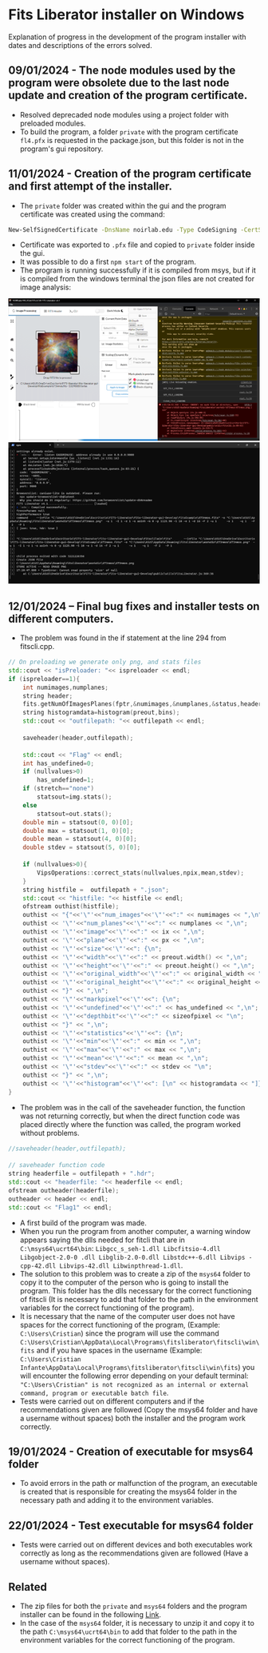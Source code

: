 
# Fits Liberator installer on Windows
Explanation of progress in the development of the program installer with dates and descriptions of the errors solved.




## 09/01/2024 - The node modules used by the program were obsolete due to the last node update and creation of the program certificate.

- Resolved deprecaded node modules using a project folder with preloaded modules.
- To build the program, a folder `private` with the program certificate `fl4.pfx` is requested in the package.json, but this folder is not in the program's gui repository.




## 11/01/2024 - Creation of the program certificate and first attempt of the installer.

- The `private` folder was created within the gui and the program certificate was created using the command: 
```bash 
New-SelfSignedCertificate -DnsName noirlab.edu -Type CodeSigning -CertStoreLocation Cert:\CurrentUser\My
```
- Certificate was exported to `.pfx` file and copied to `private` folder inside the gui.
- It was possible to do a first `npm start` of the program.
- The program is running successfully if it is compiled from msys, but if it is compiled from the windows terminal the json files are not created for image analysis:
<div align="center">
    
![App Screenshot](https://github.com/Cristian-Infante/FL-on-Windows/blob/CFIC/image.png)
![App Screenshot](https://github.com/Cristian-Infante/FL-on-Windows/blob/CFIC/image2.png)

</div>




## 12/01/2024 – Final bug fixes and installer tests on different computers.

- The problem was found in the if statement at the line 294 from fitscli.cpp.
```c++
// On preloading we generate only png, and stats files
std::cout << "isPreloader: "<< ispreloader << endl;
if (ispreloader==1){
    int numimages,numplanes;
    string header;
    fits.getNumOfImagesPlanes(fptr,&numimages,&numplanes,&status,header);
    string histogramdata=histogram(preout,bins);
    std::cout << "outfilepath: "<< outfilepath << endl;

    saveheader(header,outfilepath);

    std::cout << "Flag" << endl;
    int has_undefined=0;
    if (nullvalues>0)
        has_undefined=1;
    if (stretch=="none")
        statsout=img.stats();
    else
        statsout=out.stats();
    double min = statsout(0, 0)[0];
    double max = statsout(1, 0)[0];
    double mean = statsout(4, 0)[0];
    double stdev = statsout(5, 0)[0];

    if (nullvalues>0){
        VipsOperations::correct_stats(nullvalues,npix,mean,stdev);
    }
    string histfile =  outfilepath + ".json";
    std::cout << "histfile: "<< histfile << endl;
    ofstream outhist(histfile);
    outhist << "{"<<'\"'<<"num_images"<<'\"'<<":" << numimages << ",\n";
    outhist << '\"'<<"num_planes"<<'\"'<<":" << numplanes << ",\n";
    outhist << '\"'<<"image"<<'\"'<<":" << ix << ",\n";
    outhist << '\"'<<"plane"<<'\"'<<":" << px << ",\n";
    outhist << '\"'<<"size"<<'\"'<<": {\n";
    outhist << '\"'<<"width"<<'\"'<<":" << preout.width() << ",\n";
    outhist << '\"'<<"height"<<'\"'<<":" << preout.height() << ",\n";
    outhist << '\"'<<"original_width"<<'\"'<<":" << original_width << ",\n";
    outhist << '\"'<<"original_height"<<'\"'<<":" << original_height << "\n";
    outhist << "}" << ",\n";
    outhist << '\"'<<"markpixel"<<'\"'<<": {\n";
    outhist << '\"'<<"undefined"<<'\"'<<":" << has_undefined << ",\n";
    outhist << '\"'<<"depthbit"<<'\"'<<":" << sizeofpixel << "\n";
    outhist << "}" << ",\n";
    outhist << '\"'<<"statistics"<<'\"'<<": {\n";
    outhist << '\"'<<"min"<<'\"'<<":" << min << ",\n";
    outhist << '\"'<<"max"<<'\"'<<":" << max << ",\n";
    outhist << '\"'<<"mean"<<'\"'<<":" << mean << ",\n";
    outhist << '\"'<<"stdev"<<'\"'<<":" << stdev << "\n";
    outhist << "}" << ",\n";
    outhist << '\"'<<"histogram"<<'\"'<<": [\n" << histogramdata << "]}";
}
```
- The problem was in the call of the saveheader function, the function was not returning correctly, but when the direct function code was placed directly where the function was called, the program worked without problems.
```c++
//saveheader(header,outfilepath);

// saveheader function code 
string headerfile = outfilepath + ".hdr";
std::cout << "headerfile: "<< headerfile << endl;
ofstream outheader(headerfile);
outheader << header << endl;
std::cout << "Flag1" << endl;
```
- A first build of the program was made. 
- When you run the program from another computer, a warning window appears saying the dlls needed for fitcli that are in `C:\msys64\ucrt64\bin`: `Libgcc_s_seh-1.dll Libcfitsio-4.dll Libgobject-2.0-0 .dll Libglib-2.0-0.dll Libstdc++-6.dll Libvips -cpp-42.dll Libvips-42.dll Libwinpthread-1.dll`.
- The solution to this problem was to create a zip of the `msys64` folder to copy it to the computer of the person who is going to install the program. This folder has the dlls necessary for the correct functioning of fitscli (It is necessary to add that folder to the path in the environment variables for the correct functioning of the program).
- It is necessary that the name of the computer user does not have spaces for the correct functioning of the program, (Example: `C:\Users\Cristian`) since the program will use the command `C:\Users\Cristian\AppData\Local\Programs\fitsliberator\fitscli\win\fits` and if you have spaces in the username (Example: `C:\Users\Cristian Infante\AppData\Local\Programs\fitsliberator\fitscli\win\fits`) you will encounter the following error depending on your default terminal: `"C:\Users\Cristian" is not recognized as an internal or external command, program or executable batch file`.
- Tests were carried out on different computers and if the recommendations given are followed (Copy the msys64 folder and have a username without spaces) both the installer and the program work correctly.



## 19/01/2024 - Creation of executable for msys64 folder

- To avoid errors in the path or malfunction of the program, an executable is created that is responsible for creating the msys64 folder in the necessary path and adding it to the environment variables.



## 22/01/2024 - Test executable for msys64 folder

- Tests were carried out on different devices and both executables work correctly as long as the recommendations given are followed (Have a username without spaces).



## Related

- The zip files for both the `private` and `msys64` folders and the program installer can be found in the following [Link](https://drive.google.com/drive/folders/1izsJnDk1ZxvlpBX4PqeRQ7MiUBmAnbUI?usp=sharing).
- In the case of the `msys64` folder, it is necessary to unzip it and copy it to the path `C:\msys64\ucrt64\bin` to add that folder to the path in the environment variables for the correct functioning of the program.
